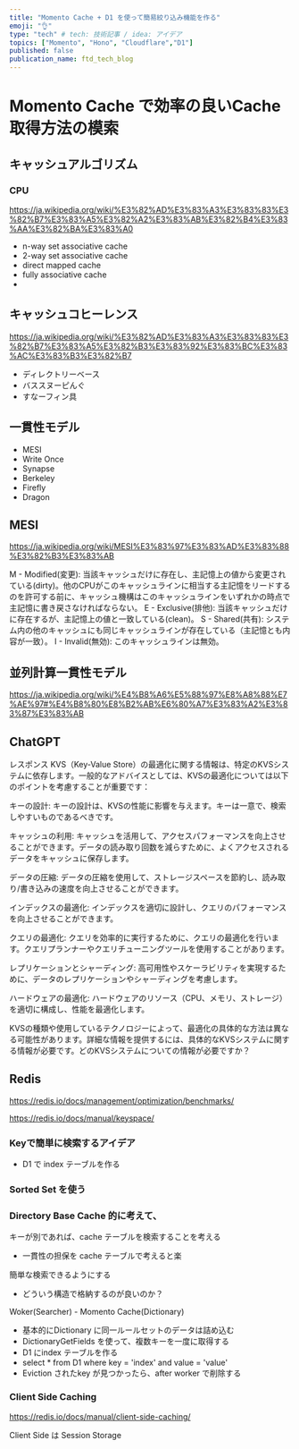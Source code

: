 ```yaml
---
title: "Momento Cache + D1 を使って簡易絞り込み機能を作る"
emoji: "👌"
type: "tech" # tech: 技術記事 / idea: アイデア
topics: ["Momento", "Hono", "Cloudflare","D1"]
published: false
publication_name: ftd_tech_blog
---
```


# Momento Cache で効率の良いCache 取得方法の模索

## キャッシュアルゴリズム 
### CPU
https://ja.wikipedia.org/wiki/%E3%82%AD%E3%83%A3%E3%83%83%E3%82%B7%E3%83%A5%E3%82%A2%E3%83%AB%E3%82%B4%E3%83%AA%E3%82%BA%E3%83%A0
- n-way set associative cache
- 2-way set associative cache
- direct mapped cache
- fully associative cache
- 
## キャッシュコヒーレンス
https://ja.wikipedia.org/wiki/%E3%82%AD%E3%83%A3%E3%83%83%E3%82%B7%E3%83%A5%E3%82%B3%E3%83%92%E3%83%BC%E3%83%AC%E3%83%B3%E3%82%B7

- ディレクトリーベース
- バススヌーピんぐ
- すなーフィン具

## 一貫性モデル
- MESI
- Write Once
- Synapse 
- Berkeley
- Firefly
- Dragon

## MESI
https://ja.wikipedia.org/wiki/MESI%E3%83%97%E3%83%AD%E3%83%88%E3%82%B3%E3%83%AB

M - Modified(変更): 当該キャッシュだけに存在し、主記憶上の値から変更されている(dirty)。他のCPUがこのキャッシュラインに相当する主記憶をリードするのを許可する前に、キャッシュ機構はこのキャッシュラインをいずれかの時点で主記憶に書き戻さなければならない。
E - Exclusive(排他): 当該キャッシュだけに存在するが、主記憶上の値と一致している(clean)。
S - Shared(共有): システム内の他のキャッシュにも同じキャッシュラインが存在している（主記憶とも内容が一致）。
I - Invalid(無効): このキャッシュラインは無効。

## 並列計算一貫性モデル
https://ja.wikipedia.org/wiki/%E4%B8%A6%E5%88%97%E8%A8%88%E7%AE%97#%E4%B8%80%E8%B2%AB%E6%80%A7%E3%83%A2%E3%83%87%E3%83%AB

## ChatGPT

レスポンス
KVS（Key-Value Store）の最適化に関する情報は、特定のKVSシステムに依存します。一般的なアドバイスとしては、KVSの最適化については以下のポイントを考慮することが重要です：

キーの設計: キーの設計は、KVSの性能に影響を与えます。キーは一意で、検索しやすいものであるべきです。

キャッシュの利用: キャッシュを活用して、アクセスパフォーマンスを向上させることができます。データの読み取り回数を減らすために、よくアクセスされるデータをキャッシュに保存します。

データの圧縮: データの圧縮を使用して、ストレージスペースを節約し、読み取り/書き込みの速度を向上させることができます。

インデックスの最適化: インデックスを適切に設計し、クエリのパフォーマンスを向上させることができます。

クエリの最適化: クエリを効率的に実行するために、クエリの最適化を行います。クエリプランナーやクエリチューニングツールを使用することがあります。

レプリケーションとシャーディング: 高可用性やスケーラビリティを実現するために、データのレプリケーションやシャーディングを考慮します。

ハードウェアの最適化: ハードウェアのリソース（CPU、メモリ、ストレージ）を適切に構成し、性能を最適化します。

KVSの種類や使用しているテクノロジーによって、最適化の具体的な方法は異なる可能性があります。詳細な情報を提供するには、具体的なKVSシステムに関する情報が必要です。どのKVSシステムについての情報が必要ですか？


## Redis
https://redis.io/docs/management/optimization/benchmarks/

https://redis.io/docs/manual/keyspace/

### Keyで簡単に検索するアイデア
- D1 で index テーブルを作る
### Sorted Set を使う

### Directory Base Cache 的に考えて、
キーが別であれば、cache テーブルを検索することを考える
- 一貫性の担保を cache テーブルで考えると楽

簡単な検索できるようにする
- どういう構造で格納するのが良いのか？

Woker(Searcher) - Momento Cache(Dictionary) 
- 基本的にDictionary に同一ルールセットのデータは詰め込む
- DictionaryGetFields を使って、複数キーを一度に取得する
- D1 にindex テーブルを作る
- select * from D1 where key = 'index' and value = 'value'
- Eviction されたkey が見つかったら、after worker で削除する

### Client Side Caching
https://redis.io/docs/manual/client-side-caching/

Client Side は Session Storage

